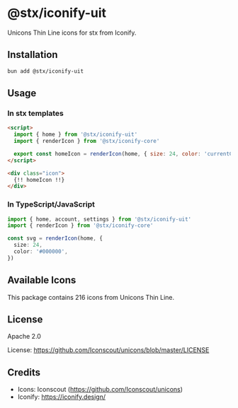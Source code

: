 # @stx/iconify-uit

Unicons Thin Line icons for stx from Iconify.

## Installation

```bash
bun add @stx/iconify-uit
```

## Usage

### In stx templates

```html
<script>
  import { home } from '@stx/iconify-uit'
  import { renderIcon } from '@stx/iconify-core'

  export const homeIcon = renderIcon(home, { size: 24, color: 'currentColor' })
</script>

<div class="icon">
  {!! homeIcon !!}
</div>
```

### In TypeScript/JavaScript

```typescript
import { home, account, settings } from '@stx/iconify-uit'
import { renderIcon } from '@stx/iconify-core'

const svg = renderIcon(home, {
  size: 24,
  color: '#000000',
})
```

## Available Icons

This package contains 216 icons from Unicons Thin Line.

## License

Apache 2.0

License: https://github.com/Iconscout/unicons/blob/master/LICENSE

## Credits

- Icons: Iconscout (https://github.com/Iconscout/unicons)
- Iconify: https://iconify.design/
